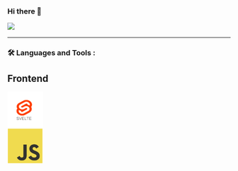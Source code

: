 ### Hi there 👋
<div id="header" align="left">
  <img src="https://media.giphy.com/media/M9gbBd9nbDrOTu1Mqx/giphy.gif" width="100"/>
</div>

---

### :hammer_and_wrench: Languages and Tools :
## Frontend
<div>
  <img src="https://github.com/devicons/devicon/blob/master/icons/svelte/svelte-original-wordmark.svg" title="Svelte" alt="Svelte" width="80" height="80"/>
</div>
<div>
  <img src="https://github.com/devicons/devicon/blob/master/icons/javascript/javascript-original.svg" title="JS" alt="JS" width="80" height="80"/>
</div>
